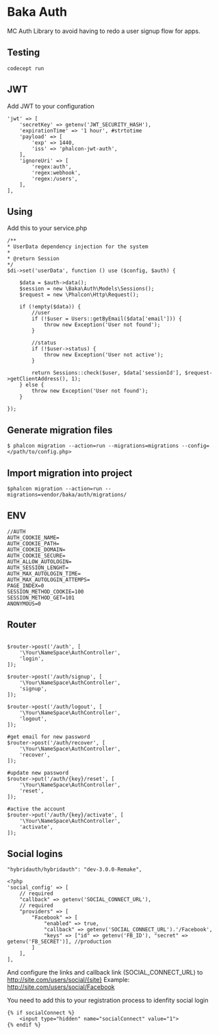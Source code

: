 # Baka Auth

MC Auth Library to avoid having to redo a user signup flow for apps.

## Testing

```
codecept run
```

## JWT
Add JWT to your configuration

```
'jwt' => [
    'secretKey' => getenv('JWT_SECURITY_HASH'),
    'expirationTime' => '1 hour', #strtotime
    'payload' => [
        'exp' => 1440,
        'iss' => 'phalcon-jwt-auth',
    ],
    'ignoreUri' => [
        'regex:auth',
        'regex:webhook',
        'regex:/users',
    ],
],
```

## Using

Add this to your service.php

```
/**
* UserData dependency injection for the system
*
* @return Session
*/
$di->set('userData', function () use ($config, $auth) {

    $data = $auth->data();
    $session = new \Baka\Auth\Models\Sessions();
    $request = new \Phalcon\Http\Request();

    if (!empty($data)) {
        //user
        if (!$user = Users::getByEmail($data['email'])) {
            throw new Exception('User not found');
        }

        //status
        if (!$user->status) {
            throw new Exception('User not active');
        }
        
        return Sessions::check($user, $data['sessionId'], $request->getClientAddress(), 1);
    } else {
        throw new Exception('User not found');
    }

});
```

## Generate migration files

`$ phalcon migration --action=run --migrations=migrations --config=</path/to/config.php>`

## Import migration into project

`$phalcon migration --action=run --migrations=vendor/baka/auth/migrations/`

## ENV

```
//AUTH
AUTH_COOKIE_NAME=
AUTH_COOKIE_PATH=
AUTH_COOKIE_DOMAIN=
AUTH_COOKIE_SECURE=
AUTH_ALLOW_AUTOLOGIN=
AUTH_SESSION_LENGHT=
AUTH_MAX_AUTOLOGIN_TIME=
AUTH_MAX_AUTOLOGIN_ATTEMPS=
PAGE_INDEX=0
SESSION_METHOD_COOKIE=100
SESSION_METHOD_GET=101
ANONYMOUS=0
```

## Router

```

$router->post('/auth', [
    '\Your\NameSpace\AuthController',
    'login',
]);

$router->post('/auth/signup', [
    '\Your\NameSpace\AuthController',
    'signup',
]);

$router->post('/auth/logout', [
    '\Your\NameSpace\AuthController',
    'logout',
]);

#get email for new password
$router->post('/auth/recover', [
    '\Your\NameSpace\AuthController',
    'recover',
]);

#update new password
$router->put('/auth/{key}/reset', [
    '\Your\NameSpace\AuthController',
    'reset',
]);

#active the account
$router->put('/auth/{key}/activate', [
    '\Your\NameSpace\AuthController',
    'activate',
]);

```

## Social logins

``"hybridauth/hybridauth": "dev-3.0.0-Remake",``

```
<?php
'social_config' => [
    // required
    "callback" => getenv('SOCIAL_CONNECT_URL'),
    // required
    "providers" => [
        "Facebook" => [
            "enabled" => true,
            "callback" => getenv('SOCIAL_CONNECT_URL').'/Facebook',
            "keys" => ["id" => getenv('FB_ID'), "secret" => getenv('FB_SECRET')], //production
        ]
    ],
],
```

And configure the links and callback link (SOCIAL_CONNECT_URL) to
http://site.com/users/social/{site}
Example:
http://site.com/users/social/Facebook

You need to add this to your registration process to idenfity social login

```
{% if socialConnect %}
    <input type="hidden" name="socialConnect" value="1">
{% endif %}
```
